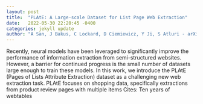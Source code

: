 ```yaml
---
layout: post
title:  "PLAtE: A Large-scale Dataset for List Page Web Extraction"
date:   2022-05-30 22:20:45 -0400
categories: jekyll update
author: "A San, J Bakus, C Lockard, D Ciemiewicz, Y Ji, S Atluri - arXiv preprint arXiv , 2022"
---
```

Recently, neural models have been leveraged to significantly improve the performance of information extraction from semi-structured websites. However, a barrier for continued progress is the small number of datasets large enough to train these models. In this work, we introduce the PLAtE (Pages of Lists Attribute Extraction) dataset as a challenging new web extraction task. PLAtE focuses on shopping data, specifically extractions from product review pages with multiple items  Cites: Ten years of webtables